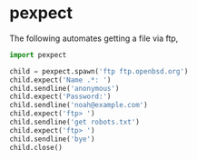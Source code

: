 # pexpect 

The following automates getting a file via ftp,
```python
import pexpect

child = pexpect.spawn('ftp ftp.openbsd.org')
child.expect('Name .*: ')
child.sendline('anonymous')
child.expect('Password:')
child.sendline('noah@example.com')
child.expect('ftp> ')
child.sendline('get robots.txt')
child.expect('ftp> ')
child.sendline('bye')
child.close()
```
